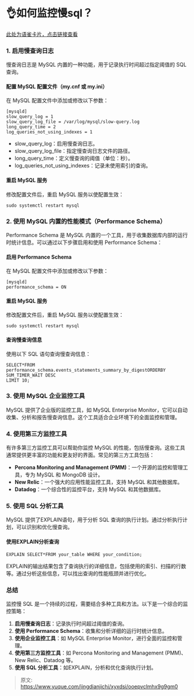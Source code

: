 # 👌如何监控慢sql？

[此处为语雀卡片，点击链接查看](https://www.yuque.com/jingdianjichi/xyxdsi/ooepvclmhx9g9gm0#TqkfW)

### 1. 启用慢查询日志
慢查询日志是 MySQL 内置的一种功能，用于记录执行时间超过指定阈值的 SQL 查询。

#### 配置 MySQL 配置文件（my.cnf 或 my.ini）
在 MySQL 配置文件中添加或修改以下参数：

```plain
[mysqld]
slow_query_log = 1
slow_query_log_file = /var/log/mysql/slow-query.log
long_query_time = 2
log_queries_not_using_indexes = 1
```

+ slow_query_log：启用慢查询日志。
+ slow_query_log_file：指定慢查询日志文件的路径。
+ long_query_time：定义慢查询的阈值（单位：秒）。
+ log_queries_not_using_indexes：记录未使用索引的查询。

#### 重启 MySQL 服务
修改配置文件后，重启 MySQL 服务以使配置生效：

```plain
sudo systemctl restart mysql
```

### 2. 使用 MySQL 内置的性能模式（Performance Schema）
Performance Schema 是 MySQL 内置的一个工具，用于收集数据库内部的运行时统计信息。可以通过以下步骤启用和使用 Performance Schema：

#### 启用 Performance Schema
在 MySQL 配置文件中添加或修改以下参数：

```plain
[mysqld]
performance_schema = ON
```

#### 重启 MySQL 服务
修改配置文件后，重启 MySQL 服务以使配置生效：

```plain
sudo systemctl restart mysql
```

#### 查询慢查询信息
使用以下 SQL 语句查询慢查询信息：

```plain
SELECT*FROM performance_schema.events_statements_summary_by_digestORDERBY SUM_TIMER_WAIT DESC
LIMIT 10;
```

### 3. 使用 MySQL 企业监控工具
MySQL 提供了企业版的监控工具，如 MySQL Enterprise Monitor，它可以自动收集、分析和报告慢查询信息。这个工具适合企业环境下的全面监控和管理。

### 4. 使用第三方监控工具
有许多第三方监控工具可以帮助你监控 MySQL 的性能，包括慢查询。这些工具通常提供更丰富的功能和更友好的界面。常见的第三方工具包括：

+ **Percona Monitoring and Management (PMM)**：一个开源的监控和管理工具，专为 MySQL 和 MongoDB 设计。
+ **New Relic**：一个强大的应用性能监控工具，支持 MySQL 和其他数据库。
+ **Datadog**：一个综合性的监控平台，支持 MySQL 和其他数据库。

### 5. 使用 SQL 分析工具
MySQL 提供了EXPLAIN语句，用于分析 SQL 查询的执行计划。通过分析执行计划，可以识别和优化慢查询。

#### 使用EXPLAIN分析查询
```plain
EXPLAIN SELECT*FROM your_table WHERE your_condition;
```

EXPLAIN的输出结果包含了查询执行的详细信息，包括使用的索引、扫描的行数等。通过分析这些信息，可以找出查询的性能瓶颈并进行优化。

### 总结
监控慢 SQL 是一个持续的过程，需要结合多种工具和方法。以下是一个综合的监控策略：

1. **启用慢查询日志**：记录执行时间超过阈值的查询。
2. **使用 Performance Schema**：收集和分析详细的运行时统计信息。
3. **使用企业监控工具**：如 MySQL Enterprise Monitor，进行全面的监控和管理。
4. **使用第三方监控工具**：如 Percona Monitoring and Management (PMM)、New Relic、Datadog 等。
5. **使用 SQL 分析工具**：如EXPLAIN，分析和优化查询执行计划。



> 原文: <https://www.yuque.com/jingdianjichi/xyxdsi/ooepvclmhx9g9gm0>
